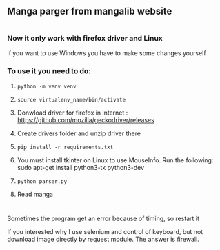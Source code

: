 ## Manga parger from mangalib website
#

### Now it only work with firefox driver and Linux

if you want to use Windows you have to make some changes yourself

### To use it you need to do:

1. `python -m venv venv`

2. `source virtualenv_name/bin/activate`

3. Donwload driver for firefox in internet : https://github.com/mozilla/geckodriver/releases

4. Create drivers folder and unzip driver there

5. `pip install -r requirements.txt`

6. You must install tkinter on Linux to use MouseInfo. Run the following: sudo apt-get install python3-tk python3-dev

7. `python parser.py`

8. Read manga

#

Sometimes the program  get an error because of timing, so restart it

If you interested why I use selenium and control of keyboard, but not download image directly by request module. The answer is firewall.